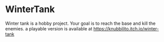 # WinterTank
Winter tank is a hobby project.
Your goal is to reach the base and kill the enemies.
a playable version is available at https://knubbilito.itch.io/winter-tank
